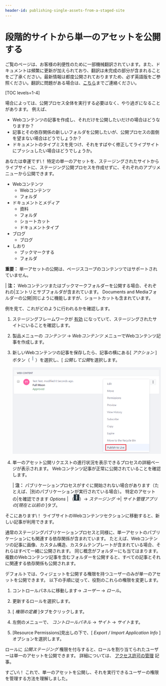 ```yaml
---
header-id: publishing-single-assets-from-a-staged-site
---
```


# 段階的サイトから単一のアセットを公開する

<p class="alert alert-info"><span class="wysiwyg-color-blue120">ご覧のページは、お客様の利便性のために一部機械翻訳されています。また、ドキュメントは頻繁に更新が加えられており、翻訳は未完成の部分が含まれることをご了承ください。最新情報は都度公開されておりますため、必ず英語版をご参照ください。翻訳に問題がある場合は、<a href="mailto:support-content-jp@liferay.com">こちら</a>までご連絡ください。</span></p>

[TOC levels=1-4]

場合によっては、公開プロセス全体を実行する必要はなく、やり過ぎになることがあります。 例えば、

  - Webコンテンツの記事を作成し、それだけを公開したいだけの場合はどうなりますか？
  - 記事とその依存関係の新しいフォルダを公開したいが、公開プロセスの面倒を望まない場合はどうでしょうか？
  - ドキュメントのタイプミスを見つけ、それをすばやく修正してライブサイトにプッシュしたい場合はどうでしょうか。

あなたは幸運です\！ 特定の単一のアセットを、ステージングされたサイトからライブサイトに、ステージング公開プロセスを作成せずに、それぞれのアプリメニューから公開できます。

  - Webコンテンツ
      - Webコンテンツ
      - フォルダ
  - ドキュメントとメディア
      - 資料
      - フォルダ
      - ショートカット
      - ドキュメントタイプ
  - ブログ
      - ブログ
  - しおり
      - ブックマークする
      - フォルダ

**重要：** 単一アセットの公開は、ページスコープのコンテンツではサポートされていません。

| **注：** Webコンテンツまたはブックマークフォルダーを公開する場合、それぞれの|エントリとサブフォルダが含まれています。 Documents and Mediaフォルダーの公開|同じように機能しますが、ショートカットも含まれています。

例を見て、これがどのように行われるかを確認します。

1.  ステージングフレームワークが [有効](/docs/7-1/user/-/knowledge_base/u/enabling-staging) になっていて、ステージングされたサイトにいることを確認します。

2.  製品メニューの *コンテンツ* → *Webコンテンツ* メニューでWebコンテンツ記事を作成します。

3.  新しいWebコンテンツの記事を保存したら、記事の横にある[ *アクション* ]ボタン（![Actions](../../../../images/icon-actions.png)）を選択し、[ *公開して公開*を選択します。

    ![図1：単一のWebコンテンツ記事をライブサイトに公開できます。](../../../../images/single-asset-publish.png)

4.  単一のアセット公開リクエストの進行状況を表示できるプロセスの詳細ページが表示されます。 Webコンテンツ記事が正常に公開されていることを確認します。

    | **注：** パブリケーションプロセスがすぐに開始されない場合があります（たとえば、|別のパブリケーションが実行されている場合）。 特定のアセットの|を確認できます *Options* | （![Options](../../../../images/icon-options.png)）→ *ステージング* →| *サイト管理アプリの[現在と以前の* ]タブ。

そこにあります\！ ライブサイトのWebコンテンツセクションに移動すると、新しい記事が利用できます。

通常のステージングパブリケーションプロセスと同様に、単一アセットのパブリケーションにも関連する依存関係が含まれています。 たとえば、Webコンテンツの記事に画像、カスタム構造、カスタムテンプレートが含まれている場合、それらはすべて一緒に公開されます。 同じ概念がフォルダーにも当てはまります。複数のWebコンテンツ記事を含むフォルダーを公開すると、すべての記事とそれに関連する依存関係も公開されます。

デフォルトでは、ウィジェットを公開する権限を持つユーザーのみが単一のアセットを公開できます。 以下の手順に従って、役割のこれらの権限を変更します。

1.  コントロールパネルに移動します→ *ユーザー* → *ロール*。

2.  更新するロールを選択します。

3.  [ *権限の定義* ]タブをクリックします。

4.  左側のメニューで、 *コントロールパネル* → *サイト* → *サイト*ます。

5.  [Resource Permissions]見出しの下で、[ *Export / Import Application Info* ]オプションを選択します。

ロールに *公開ステージング* 権限を付与すると、ロールを割り当てられたユーザーは単一のアセットを公開できます。 詳細については、 [アクセス許可の管理](/docs/7-1/user/-/knowledge_base/u/managing-permissions) 記事。

すごい\！ これで、単一のアセットを公開し、それを実行できるユーザーの権限を管理する方法を理解しました。

